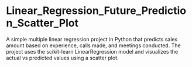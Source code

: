 # Linear_Regression_Future_Prediction_Scatter_Plot
A simple multiple linear regression project in Python that predicts sales amount based on experience, calls made, and meetings conducted. The project uses the scikit-learn LinearRegression model and visualizes the actual vs predicted values using a scatter plot.
